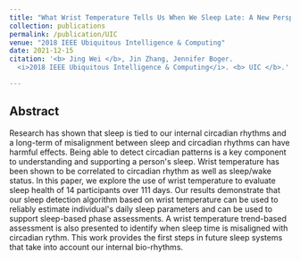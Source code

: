 ```yaml
---
title: "What Wrist Temperature Tells Us When We Sleep Late: A New Perspective of Sleep Health"
collection: publications
permalink: /publication/UIC
venue: "2018 IEEE Ubiquitous Intelligence & Computing"
date: 2021-12-15
citation: '<b> Jing Wei </b>, Jin Zhang, Jennifer Boger.
  <i>2018 IEEE Ubiquitous Intelligence & Computing</i>. <b> UIC </b>.'

---
```


## Abstract
Research has shown that sleep is tied to our internal circadian rhythms and a long-term of misalignment between sleep and circadian rhythms can have harmful effects. Being able to detect circadian patterns is a key component to understanding and supporting a person's sleep. Wrist temperature has been shown to be correlated to circadian rhythm as well as sleep/wake status. In this paper, we explore the use of wrist temperature to evaluate sleep health of 14 participants over 111 days. Our results demonstrate that our sleep detection algorithm based on wrist temperature can be used to reliably estimate individual's daily sleep parameters and can be used to support sleep-based phase assessments. A wrist temperature trend-based assessment is also presented to identify when sleep time is misaligned with circadian rythm. This work provides the first steps in future sleep systems that take into account our internal bio-rhythms.

